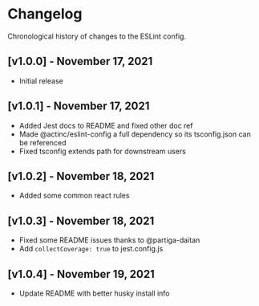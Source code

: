 # Changelog

Chronological history of changes to the ESLint config.

## [v1.0.0] - November 17, 2021

* Initial release

## [v1.0.1] - November 17, 2021

* Added Jest docs to README and fixed other doc ref
* Made @actinc/eslint-config a full dependency so its tsconfig.json can be referenced
* Fixed tsconfig extends path for downstream users

## [v1.0.2] - November 18, 2021

* Added some common react rules

## [v1.0.3] - November 18, 2021

* Fixed some README issues thanks to @partiga-daitan
* Add `collectCoverage: true` to jest.config.js

## [v1.0.4] - November 19, 2021

* Update README with better husky install info

